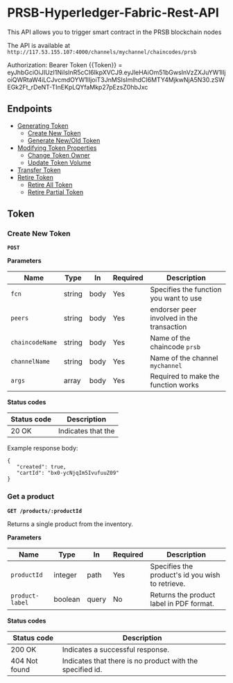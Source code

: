 # PRSB-Hyperledger-Fabric-Rest-API

This API allows you to trigger smart contract in the PRSB blockchain nodes

The API is available at `http://117.53.155.107:4000/channels/mychannel/chaincodes/prsb`

Authorization: Bearer Token
{{Token}} = eyJhbGciOiJIUzI1NiIsInR5cCI6IkpXVCJ9.eyJleHAiOm51bGwsInVzZXJuYW1lIjoiQWRtaW4iLCJvcmdOYW1lIjoiT3JnMSIsImlhdCI6MTY4MjkwNjA5N30.zSWEGk2Ft_rDeNT-TInEKpLQYfaMkp27pEzsZ0hbJxc

## Endpoints

- [Generating Token](#Token)
  - [Create New Token](#Create)
  - [Generate New/Old Token](#Generate)
- [Modifying Token Properties](#Properties)
  - [Change Token Owner](#Owner)
  - [Update Token Volume](#Volume)
- [Transfer Token](#Transfer)
- [Retire Token](#Retire)
  - [Retire All Token](#Retire-all)
  - [Retire Partial Token](#Retire-partial)

## Token
### Create New Token

**`POST `**

**Parameters**

| Name            | Type    | In    | Required | Description                                      |
| --------------- | ------- | ----- | -------- | ------------------------------------------------ |
| `fcn`           | string  | body  | Yes      | Specifies the function you want to use           |
| `peers`         | string  | body  | Yes      | endorser peer involved in the transaction        |
| `chaincodeName` | string  | body  | Yes      | Name of the chaincode `prsb`                     |
| `channelName`   | string  | body  | Yes      | Name of the channel `mychannel`                  |
| `args`          | array   | body  | Yes      | Required to make the function works              |

**Status codes**

| Status code | Description                                            |
| ----------- | ------------------------------------------------------ |
| 20 OK       | Indicates that the  |

Example response body:

```
{
   "created": true,
   "cartId": "bx0-ycNjqIm5IvufuuZ09"
}
```


### Get a product

**`GET /products/:productId`**

Returns a single product from the inventory.

**Parameters**

| Name            | Type    | In    | Required | Description                                      |
| --------------- | ------- | ----- | -------- | ------------------------------------------------ |
| `productId`     | integer | path  | Yes      | Specifies the product's id you wish to retrieve. |
| `product-label` | boolean | query | No       | Returns the product label in PDF format.         |

**Status codes**

| Status code   | Description                                               |
| ------------- | --------------------------------------------------------- |
| 200 OK        | Indicates a successful response.                          |
| 404 Not found | Indicates that there is no product with the specified id. |
